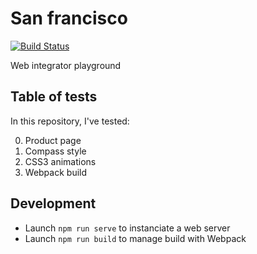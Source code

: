 # San francisco

[![Build Status](https://travis-ci.org/iGitScor/san-francisco.svg?branch=master)](https://travis-ci.org/iGitScor/san-francisco)

Web integrator playground

## Table of tests

In this repository, I've tested:

0. Product page
0. Compass style
0. CSS3 animations
0. Webpack build

## Development

- Launch `npm run serve` to instanciate a web server
- Launch `npm run build` to manage build with Webpack
